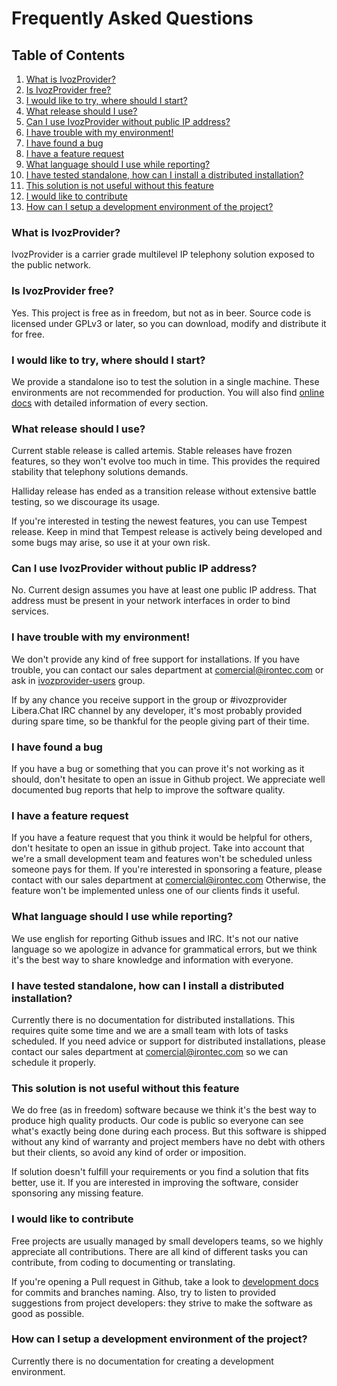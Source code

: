 # Frequently Asked Questions

## Table of Contents
1. [What is IvozProvider?](#what-is-ivozprovider)
2. [Is IvozProvider free?](#is-ivozprovider-free)
3. [I would like to try, where should I start?](#i-would-like-to-try-where-should-i-start)
4. [What release should I use?](#what-release-should-i-use)
5. [Can I use IvozProvider without public IP address?](#can-i-use-ivozprovider-without-public-ip-address)
6. [I have trouble with my environment!](#i-have-a-trouble-with-my-environment)
7. [I have found a bug](#i-have-found-a-bug)
8. [I have a feature request](#i-have-a-feature-request)
9. [What language should I use while reporting?](#what-language-should-i-use-while-reporting)
10. [I have tested standalone, how can I install a distributed installation?](#i-have-tested-standalone-how-can-i-install-a-distributed-installation)
11. [This solution is not useful without this feature](#this-solution-is-not-useful-without-this-feature)
12. [I would like to contribute](#i-would-like-to-contribute)
13. [How can I setup a development environment of the project?](#how-can-i-setup-a-development-environment-of-the-project)

### What is IvozProvider?

IvozProvider is a carrier grade multilevel IP telephony solution exposed to the public network.

### Is IvozProvider free?

Yes. This project is free as in freedom, but not as in beer.
Source code is licensed under GPLv3 or later, so you can download, modify and distribute it for free.

### I would like to try, where should I start?

We provide a standalone iso to test the solution in a single machine. These environments are not
recommended for production. You will also find [online docs](https://irontec.github.io/ivozprovider/en/halliday/)
with detailed information of every section.

### What release should I use?

Current stable release is called artemis. Stable releases have frozen features, so they won't evolve too much in time.
This provides the required stability that telephony solutions demands.

Halliday release has ended as a transition release without extensive battle testing, so we discourage its usage.

If you're interested in testing the newest features, you can use Tempest release. Keep in mind that Tempest release is actively being developed and some bugs may arise, so use it at your own risk.

### Can I use IvozProvider without public IP address?

No. Current design assumes you have at least one public IP address.
That address must be present in your network interfaces in order to bind services.

### I have trouble with my environment!

We don't provide any kind of free support for installations. If you have trouble, you can contact our sales department
at comercial@irontec.com or ask in [ivozprovider-users](https://groups.google.com/forum/#!forum/ivozprovider-users) group.

If by any chance you receive support in the group or #ivozprovider Libera.Chat IRC channel by any developer, it's most
probably provided during spare time, so be thankful for the people giving part of their time.

### I have found a bug

If you have a bug or something that you can prove it's not working as it should, don't hesitate to open an issue
in Github project. We appreciate well documented bug reports that help to improve the software quality.

### I have a feature request

If you have a feature request that you think it would be helpful for others, don't hesitate to open an issue in github
project. Take into account that we're a small development team and features won't be scheduled unless someone pays
for them. If you're interested in sponsoring a feature, please contact with our sales department at comercial@irontec.com
Otherwise, the feature won't be implemented unless one of our clients finds it useful.

### What language should I use while reporting?

We use english for reporting Github issues and IRC. It's not our native language so we apologize in advance for
grammatical errors, but we think it's the best way to share knowledge and information with everyone.

### I have tested standalone, how can I install a distributed installation?

Currently there is no documentation for distributed installations. This requires quite some time and we are a small team with
lots of tasks scheduled. If you need advice or support for distributed installations, please contact our sales department at
comercial@irontec.com so we can schedule it properly.

### This solution is not useful without this feature

We do free (as in freedom) software because we think it's the best way to produce high quality products. Our code is
public so everyone can see what's exactly being done during each process. But this software is shipped without any kind
of warranty and project members have no debt with others but their clients, so avoid any kind of order or imposition.

If solution doesn't fulfill your requirements or you find a solution that fits better, use it. If you are
interested in improving the software, consider sponsoring any missing feature.

### I would like to contribute

Free projects are usually managed by small developers teams, so we highly appreciate all contributions. There are all
kind of different tasks you can contribute, from coding to documenting or translating.

If you're opening a Pull request in Github, take a look to [development docs](https://github.com/irontec/ivozprovider/tree/main/doc/dev/en)
for commits and branches naming. Also, try to listen to provided suggestions from project developers: they strive to
make the software as good as possible.

### How can I setup a development environment of the project?

Currently there is no documentation for creating a development environment.



